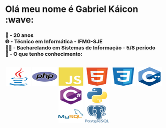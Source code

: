  <h1>Olá meu nome é Gabriel Káicon :wave:</h1>
 <h3>
🗿 - 20 anos<br>
🌐 - Técnico em Informática - IFMG-SJE<br>
👨‍💻 - Bacharelando em Sistemas de Informação - 5/8 período<br>
🚀 - O que tenho conhecimento:</h3>

<div style="display: inline_block" align="center">
	<br>
  	<img align="center" alt="Java" height="60" width="80" src="https://raw.githubusercontent.com/devicons/devicon/master/icons/java/java-original.svg">
	<img align="center" alt="PHP" height="60" width="80" src="https://raw.githubusercontent.com/devicons/devicon/master/icons/php/php-original.svg">
  	<img align="center" alt="Java Script" height="60" width="80" src="https://raw.githubusercontent.com/devicons/devicon/master/icons/javascript/javascript-plain.svg">
  	<img align="center" alt="HTML 5" height="60" width="80" src="https://raw.githubusercontent.com/devicons/devicon/master/icons/html5/html5-original.svg">
  	<img align="center" alt="CSS" height="60" width="80" src="https://raw.githubusercontent.com/devicons/devicon/master/icons/css3/css3-original.svg">
  	<img align="center" alt="C++" height="60" width="80" src="https://raw.githubusercontent.com/devicons/devicon/master/icons/cplusplus/cplusplus-original.svg">
	<img align="center" alt="C#" height="60" width="80" src="https://raw.githubusercontent.com/devicons/devicon/master/icons/csharp/csharp-original.svg">
 	<img align="center" alt="Python" height="60" width="80" src="https://raw.githubusercontent.com/devicons/devicon/master/icons/python/python-original.svg">
	<div></div>
  	<div>
		<img align="center" alt="MySQL" height="60" width="80" src="https://raw.githubusercontent.com/devicons/devicon/master/icons/mysql/mysql-original-wordmark.svg">
		<img align="center" alt="PostGreeSQL" height="60" width="80" src="https://raw.githubusercontent.com/devicons/devicon/master/icons/postgresql/postgresql-plain-wordmark.svg">
	</div>
</div>
